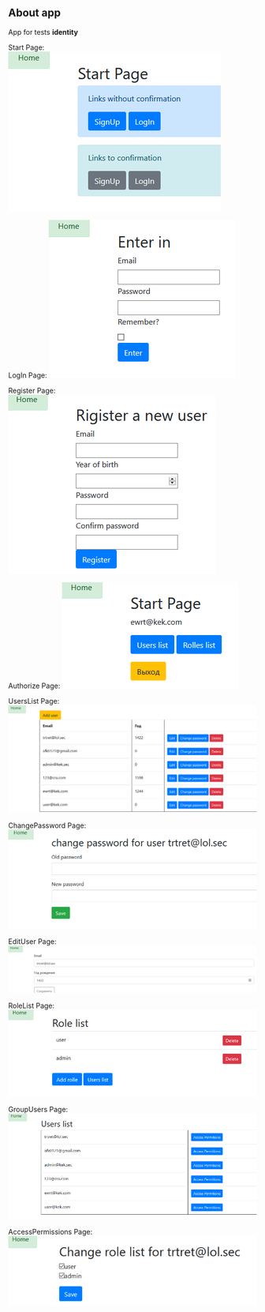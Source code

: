 ﻿## About app
App for tests **identity**

Start Page:
![Start PagePicture](imgForReadme/StartPage.PNG)

LogIn Page:
![LogIn PagePicture](imgForReadme/LogIn.PNG)

Register Page:
![Register PagePicture](imgForReadme/Register.PNG)

Authorize Page:
![Authorize PagePicture](imgForReadme/AuthorizePage.PNG)

UsersList Page:
![Start PagePicture](imgForReadme/UsersList.PNG)

ChangePassword Page:
![ChangePassword PagePicture](imgForReadme/ChangePassword.PNG)

EditUser Page:
![EditUser PagePicture](imgForReadme/EditUser.PNG)

RoleList Page:
![RoleList PagePicture](imgForReadme/RoleList.PNG)

GroupUsers Page:
![GroupUsers PagePicture](imgForReadme/GroupUsers.PNG)

AccessPermissions Page:
![Start AccessPermissions](imgForReadme/AccessPermissions.PNG)